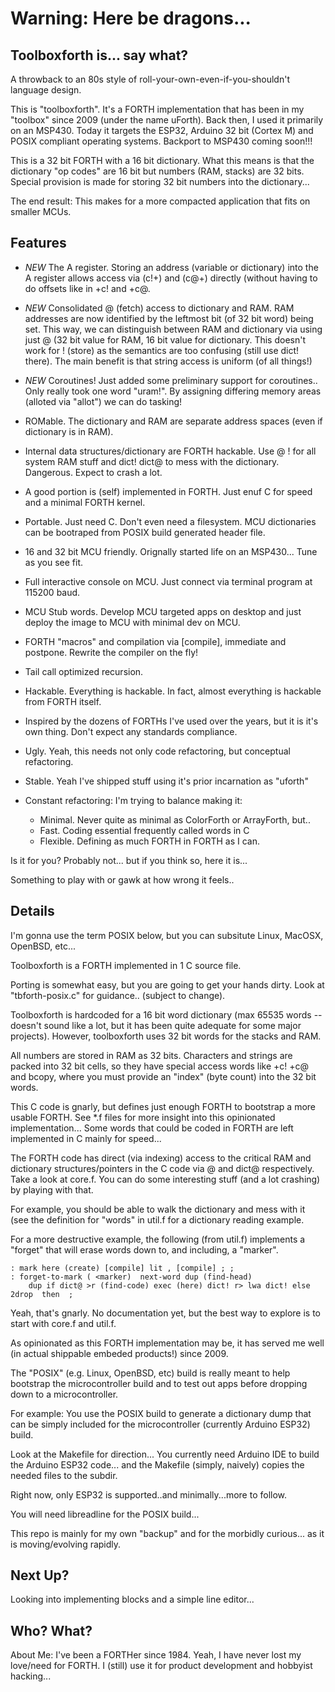# Warning: Here be dragons...

## Toolboxforth is... say what?

A throwback to an 80s style of roll-your-own-even-if-you-shouldn't language design.

This is "toolboxforth".  It's a FORTH implementation that has been in my "toolbox"
since 2009 (under the name uForth). Back then, I used it primarily on an MSP430.
Today it targets the ESP32, Arduino 32 bit (Cortex M)  and POSIX compliant operating systems.  Backport to MSP430
coming soon!!!

This is a 32 bit FORTH with a 16 bit dictionary.  What this means is that the
dictionary "op codes" are 16 bit but numbers (RAM, stacks) are 32 bits.  Special provision
is made for storing 32 bit numbers into the dictionary...

The end result: This makes for a more compacted application that fits on smaller MCUs.

## Features

* *NEW* The A register. Storing an address (variable or dictionary) into the A register allows access via (c!+) and (c@+) directly (without having to do offsets like in +c! and +c@.

* *NEW* Consolidated @ (fetch) access to dictionary and RAM.  RAM addresses are now identified
by the leftmost bit (of 32 bit word) being set. This way, we can distinguish between
RAM and dictionary via using just @ (32 bit value for RAM, 16 bit value for dictionary. This doesn't work for ! (store) as the semantics are too confusing (still use dict! there). The main benefit is that string access is uniform (of all things!)

* *NEW* Coroutines!  Just added some preliminary support for coroutines.. Only really took one word "uram!".  By assigning differing memory areas (alloted via "allot") we can do tasking!
* ROMable. The dictionary and RAM are separate address spaces (even if dictionary is in RAM).
* Internal data structures/dictionary are FORTH hackable. Use @ ! for all system RAM stuff and dict! dict@ to mess with the dictionary. Dangerous. Expect to crash a lot.
* A good portion is (self) implemented in FORTH. Just enuf C for speed and a minimal FORTH kernel.
* Portable. Just need C. Don't even need a filesystem. MCU dictionaries can be bootraped from POSIX build generated header file.
* 16 and 32 bit MCU friendly. Orignally started life on an MSP430... Tune as you see fit.
* Full interactive console on MCU. Just connect via terminal program at 115200 baud.
* MCU Stub words. Develop MCU targeted apps on desktop and just deploy the image to MCU with minimal dev on MCU.
* FORTH "macros" and compilation via [compile], immediate and postpone. Rewrite the compiler on the fly!
* Tail call optimized recursion.
* Hackable. Everything is hackable. In fact, almost everything is hackable from FORTH itself.
* Inspired by the dozens of FORTHs I've used over the years, but it is it's own thing. Don't expect any standards compliance.
* Ugly. Yeah, this needs not only code refactoring, but conceptual refactoring.
* Stable. Yeah I've shipped stuff using it's prior incarnation as "uforth"
* Constant refactoring: I'm trying to balance making it:
  * Minimal. Never quite as minimal as ColorForth or ArrayForth, but..
  * Fast. Coding essential frequently called words in C
  * Flexible. Defining as much FORTH in FORTH as I can.

Is it for you? Probably not... but if you think so, here it is...

Something to play with or gawk at how wrong it feels..

## Details

I'm gonna use the term POSIX below, but you can subsitute Linux, MacOSX, OpenBSD, etc...

Toolboxforth is a FORTH implemented in 1 C source file.

Porting is somewhat easy, but you are going to get your hands dirty. Look at
"tbforth-posix.c" for guidance.. (subject to change).

Toolboxforth is hardcoded for a 16 bit word dictionary 
(max 65535 words -- doesn't sound like a lot, but it has been quite adequate for some major
projects). However, toolboxforth uses 32 bit words for the stacks and RAM.

All numbers are stored in RAM as 32 bits.  Characters and strings are packed into
32 bit cells, so they have special access words like +c! +c@ and bcopy, where you
must provide an "index" (byte count) into the 32 bit words.


This C code is gnarly, but defines just enough FORTH to bootstrap a more usable FORTH.
See *.f files for more insight into this opinionated implementation...
Some words that could be coded in FORTH are left implemented in C mainly for speed...

The FORTH code has direct (via indexing) access to the critical RAM and dictionary
structures/pointers in the C code via @ and dict@ respectively. Take a look at core.f.
You can do some interesting stuff (and a lot crashing) by playing with that. 

For example, you should be able to walk the dictionary and mess with it (see the definition
for "words" in util.f for a dictionary reading example.

For a more destructive example, the following (from util.f) implements a "forget" that will
erase words down to, and including,  a "marker". 

```
: mark here (create) [compile] lit , [compile] ; ;
: forget-to-mark ( <marker)  next-word dup (find-head)
    dup if dict@ >r (find-code) exec (here) dict! r> lwa dict! else 2drop  then  ;
```

Yeah, that's gnarly. No documentation yet, but the best way to explore is to start
with core.f and util.f.

As opinionated as this FORTH implementation may be, it has served me well (in actual
shippable embeded products!) since 2009.

The "POSIX" (e.g. Linux, OpenBSD, etc) build is really meant to help bootstrap the
microcontroller build and to test out apps before dropping down to a microcontroller.

For example: You use the POSIX build to generate a dictionary dump that can be
simply included for the microcontroller (currently Arduino ESP32) build.

Look at the Makefile for direction... You currently need Arduino IDE to build the
Arduino ESP32 code... and the Makefile (simply, naively) copies the needed files
to the subdir.

Right now, only ESP32 is supported..and minimally...more to follow.

You will need libreadline for the POSIX build...

This repo is mainly for my own "backup" and for the morbidly curious...
as it is moving/evolving rapidly.

## Next Up?

Looking into implementing blocks and a simple line editor...

## Who? What?

About Me:  I've been a  FORTHer since 1984.  Yeah, I have never lost my love/need for FORTH.
I (still) use it for product development and hobbyist hacking...



 

